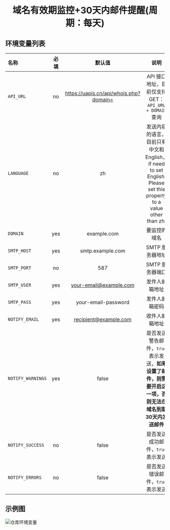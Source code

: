 <div align="center">
<h1 align="center">域名有效期监控+30天内邮件提醒(周期：每天) </h1>
</div>

## 环境变量列表

| 名称            | 必填  | 默认值                             | 说明                               |
|:----------------|:-----:|:--------------------------------:|:----------------------------------:|
| `API_URL`          | no    | https://uapis.cn/api/whois.php?domain=                               | API 接口地址，目前仅支持GET：`API_URL + DOMAIN`查询 |
| `LANGUAGE`  | no   | zh                               | 发送内容的语言，目前只有中文和English，if need to set English, Please set this property to a value other than zh'  |
| `DOMAIN`       | yes    | example.com                               | 要监控的域名  |
| `SMTP_HOST`    | yes    | smtp.example.com                               | SMTP 服务器地址  |
| `SMTP_PORT`    | no    | 587                               | SMTP 服务器端口     |
| `SMTP_USER`    | yes    | your-email@example.com                               | 发件人邮箱地址  |
| `SMTP_PASS`    | yes    | your-email-password                               | 发件人邮箱密码  |
| `NOTIFY_EMAIL` | yes    | recipient@example.com                               | 收件人邮箱地址  |
| `NOTIFY_WARNINGS` | yes  | false                               | 是否发送警告邮件，`true` 表示发送，**如果设置了邮件，则需要开启这一项，否则无法在域名到期30天内发送邮件** |
| `NOTIFY_SUCCESS` | no   | false                               | 是否发送成功邮件，`true` 表示发送 |
| `NOTIFY_ERRORS`  | no   | false                               | 是否发送错误邮件，`true` 表示发送 |


## 示例图

![仓库环境变量](https://s2.loli.net/2024/11/16/FoDvKqjRwOBYgQd.png)